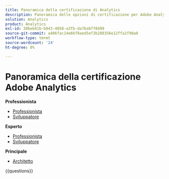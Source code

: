 ```yaml
---
title: Panoramica della certificazione di Analytics
description: Panoramica delle opzioni di certificazione per Adobe Analytics
solution: Analytics
product: Analytics
exl-id: 38beb41b-b943-4058-a3fb-da7babff8499
source-git-commit: a406fac14e66f8aed5ef3b288356e12ffa1f98a0
workflow-type: tm+mt
source-wordcount: '24'
ht-degree: 0%

---
```


# Panoramica della certificazione Adobe Analytics

**Professionista**

* [Professionista](/help/certifications/aa/aa-p-business.md) <!--AD0-E212-->
* [Sviluppatore](/help/certifications/aa/aa-p-developer.md) <!--AD0-E213-->

**Esperto**

* [Professionista](/help/certifications/aa/aa-e-business.md) <!--AD0-E208-->
* [Sviluppatore](/help/certifications/aa/aa-e-developer.md) <!--AD0-E209-->

**Principale**

* [Architetto](/help/certifications/aa/aa-m-architect.md) <!--AD0-E207-->

{{questions}}

